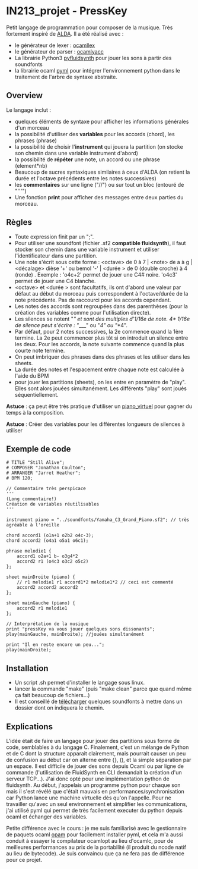 # IN213_projet - PressKey

Petit langage de programmation pour composer de la musique. Très fortement inspiré de [ALDA](https://alda.io/). Il a été réalisé avec :
- le générateur de lexer : [ocamllex](https://ocaml.org/manual/5.2/lexyacc.html)
- le générateur de parser : [ocamlyacc](https://ocaml.org/manual/5.2/lexyacc.html)
- La librairie Python3 [pyfluidsynth](https://github.com/nwhitehead/pyfluidsynth) pour jouer les sons à partir des soundfonts
- la librairie ocaml [pyml](https://github.com/thierry-martinez/pyml) pour intégrer l'environnement python dans le traitement de l'arbre de syntaxe abstraite. 

## Overview

Le langage inclut :
- quelques éléments de syntaxe pour afficher les informations générales d'un morceau
- la possibilité d'utiliser des **variables** pour les accords (chord), les phrases (phrase)
- la possibilité de choisir l'**instrument** qui jouera la partition (on stocke son chemin dans une variable instrument d'abord)
- la possibilité de **répéter** une note, un accord ou une phrase (element*nb)
- Beaucoup de sucres syntaxiques similaires à ceux d'ALDA (on retient la durée et l'octave précédents entre les notes successives)
- les **commentaires** sur une ligne ("//") ou sur tout un bloc (entouré de "'''")
- Une fonction **print** pour afficher des messages entre deux parties du morceau.

## Règles

- Toute expression finit par un ";".
- Pour utiliser une soundfont (fichier .sf2 **compatible fluidsynth**), il faut stocker son chemin dans une variable instrument et utiliser l'identificateur dans une partition.
- Une note s'écrit sous cette forme : \<octave\> de 0 à 7 | \<note\> de a à g | \<décalage\> dièse '+' ou bemol '-' | \<durée \> de 0 (double croche) à 4 (ronde) . Exemple : 'o4c+2' permet de jouer une C4# noire. 'o4c3' permet de jouer une C4 blanche.
- \<octave\> et \<durée \> sont facultatifs, ils ont d'abord une valeur par défaut au début du morceau puis correspondent à l'octave/durée de la note précédente. Pas de raccourci pour les accords cependant.
- Les notes des accords sont regroupées dans des parenthèses (pour la création des variables comme pour l'utilisation directe).
- Les silences se notent "_" et sont des multiples d'1/16e de note. 4* 1/16e de silence peut s'écrire : "____" ou "_4" ou "_*4".
- Par défaut, pour 2 notes successives, la 2e commence quand la 1ère termine. La 2e peut commencer plus tôt si on introduit un silence entre les deux. Pour les accords, la note suivante commence quand la plus courte note termine. 
- On peut imbriquer des phrases dans des phrases et les utiliser dans les sheets.
- La durée des notes et l'espacement entre chaque note est calculée à l'aide du BPM
- pour jouer les partitions (sheets), on les entre en paramètre de "play". Elles sont alors jouées simultanément. Les différents "play" sont joués séquentiellement.

**Astuce** : ça peut être très pratique d'utiliser un [piano_virtuel](https://virtualpiano.net/) pour gagner du temps à la composition.

**Astuce** : Créer des variables pour les différentes longueurs de silences à utiliser

## Exemple de code

```
# TITLE "Still Alive";
# COMPOSER "Jonathan Coulton";
# ARRANGER "Jarret Heather";
# BPM 120;

// Commentaire très perspicace
'''
(Long commentaire!)
Création de variables réutilisables
'''

instrument piano = "../soundfonts/Yamaha_C3_Grand_Piano.sf2"; // très agréable à l'oreille

chord accord1 (o1a+1 o2b2 o4c-3);
chord accord2 (o4a1 o5a1 o6c1);

phrase melodie1 {
    accord1 o2a+1 b- o3g4*2
    accord2 r1 (o4c3 o3c2 o5c2) 
};

sheet mainDroite (piano) {
    // r1 melodie1 r1 accord1*2 melodie1*2 // ceci est commenté
    accord2 accord2 accord2
};

sheet mainGauche (piano) {
    accord2 r1 melodie1
};

// Interprétation de la musique
print "pressKey va vous jouer quelques sons dissonants";
play(mainGauche, mainDroite); //jouées simultanément

print "Il en reste encore un peu...";
play(mainDroite);
```

## Installation

- Un script .sh permet d'installer le langage sous linux.
- lancer la commande "make" (puis "make clean" parce que quand même ça fait beaucoup de fichiers...)
- Il est conseillé de [télécharger](https://musical-artifacts.com/artifacts?apps=fluidsynth) quelques soundfonts à mettre dans un dossier dont on indiquera le chemin.

## Explications

L'idée était de faire un langage pour jouer des partitions sous forme de code, semblables à du langage C. Finalement, c'est un mélange de Python et de C dont la structure apparait clairement, mais pourrait causer un peu de confusion au début car on alterne entre {}, (), et la simple séparation par un espace. Il est difficile de jouer des sons depuis Ocaml ou par ligne de commande (l'utilisation de FluidSynth en CLI demandait la création d'un serveur TCP...). J'ai donc opté pour une implémentation python de fluidsynth. Au début, j'appelais un programme python pour chaque son mais il s'est révélé que c'était mauvais en performances/synchronisation car Python lance une machine virtuelle dès qu'on l'appelle. Pour ne travailler qu'avec un seul environnement et simplifier les communications, j'ai utilisé pyml qui permet de très facilement executer du python depuis ocaml et échanger des variables. 

Petite différence avec le cours : je me suis familiarisé avec le gestionnaire de paquets ocaml [opam](https://opam.ocaml.org/) pour facilement installer pyml, et cela m'a aussi conduit à essayer le compilateur ocamlopt au lieu d'ocamlc, pour de meilleures performances au prix de la portabilité (il produit du ncode natif au lieu de bytecode). Je suis convaincu que ça ne fera pas de différence pour ce projet.

